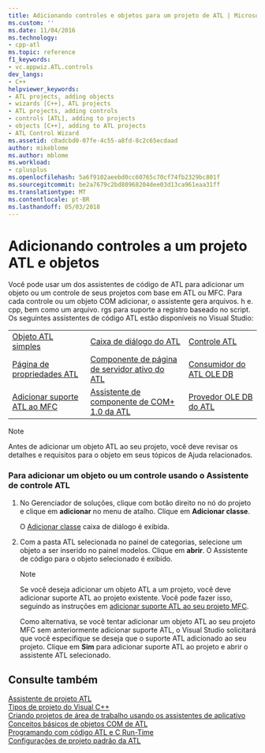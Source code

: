 ```yaml
---
title: Adicionando controles e objetos para um projeto de ATL | Microsoft Docs
ms.custom: ''
ms.date: 11/04/2016
ms.technology:
- cpp-atl
ms.topic: reference
f1_keywords:
- vc.appwiz.ATL.controls
dev_langs:
- C++
helpviewer_keywords:
- ATL projects, adding objects
- wizards [C++], ATL projects
- ATL projects, adding controls
- controls [ATL], adding to projects
- objects [C++], adding to ATL projects
- ATL Control Wizard
ms.assetid: c0adcbd0-07fe-4c55-a8fd-8c2c65ecdaad
author: mikeblome
ms.author: mblome
ms.workload:
- cplusplus
ms.openlocfilehash: 5a6f9102aeebd0cc60765c70cf74fb2329bc801f
ms.sourcegitcommit: be2a7679c2bd80968204dee03d13ca961eaa31ff
ms.translationtype: MT
ms.contentlocale: pt-BR
ms.lasthandoff: 05/03/2018
---
```

# <a name="adding-objects-and-controls-to-an-atl-project"></a>Adicionando controles a um projeto ATL e objetos
Você pode usar um dos assistentes de código de ATL para adicionar um objeto ou um controle de seus projetos com base em ATL ou MFC. Para cada controle ou um objeto COM adicionar, o assistente gera arquivos. h e. cpp, bem como um arquivo. rgs para suporte a registro baseado no script. Os seguintes assistentes de código ATL estão disponíveis no Visual Studio:  
  
||||  
|-|-|-|  
|[Objeto ATL simples](../../atl/reference/atl-simple-object-wizard.md)|[Caixa de diálogo do ATL](../../atl/reference/atl-dialog-wizard.md)|[Controle ATL](../../atl/reference/atl-control-wizard.md)|  
|[Página de propriedades ATL](../../atl/reference/atl-property-page-wizard.md)|[Componente de página de servidor ativo do ATL](../../atl/reference/atl-active-server-page-component-wizard.md)|[Consumidor do ATL OLE DB](../../atl/reference/atl-ole-db-consumer-wizard.md)|  
|[Adicionar suporte ATL ao MFC](../../mfc/reference/adding-atl-support-to-your-mfc-project.md)|[Assistente de componente de COM+ 1.0 da ATL](../../atl/reference/atl-com-plus-1-0-component-wizard.md)|[Provedor OLE DB do ATL](../../atl/reference/atl-ole-db-provider-wizard.md)|  
  
> [!NOTE]
>  Antes de adicionar um objeto ATL ao seu projeto, você deve revisar os detalhes e requisitos para o objeto em seus tópicos de Ajuda relacionados.  
  
### <a name="to-add-an-object-or-a-control-using-the-atl-control-wizard"></a>Para adicionar um objeto ou um controle usando o Assistente de controle ATL  
  
1.  No Gerenciador de soluções, clique com botão direito no nó do projeto e clique em **adicionar** no menu de atalho. Clique em **Adicionar classe**.  
  
     O [Adicionar classe](../../ide/add-class-dialog-box.md) caixa de diálogo é exibida.  
  
2.  Com a pasta ATL selecionada no painel de categorias, selecione um objeto a ser inserido no painel modelos. Clique em **abrir**. O Assistente de código para o objeto selecionado é exibido.  
  
    > [!NOTE]
    >  Se você deseja adicionar um objeto ATL a um projeto, você deve adicionar suporte ATL ao projeto existente. Você pode fazer isso, seguindo as instruções em [adicionar suporte ATL ao seu projeto MFC](../../mfc/reference/adding-atl-support-to-your-mfc-project.md).  
  
     Como alternativa, se você tentar adicionar um objeto ATL ao seu projeto MFC sem anteriormente adicionar suporte ATL, o Visual Studio solicitará que você especifique se deseja que o suporte ATL adicionado ao seu projeto. Clique em **Sim** para adicionar suporte ATL ao projeto e abrir o assistente ATL selecionado.  
  
## <a name="see-also"></a>Consulte também  
 [Assistente de projeto ATL](../../atl/reference/atl-project-wizard.md)   
 [Tipos de projeto do Visual C++](../../ide/visual-cpp-project-types.md)   
 [Criando projetos de área de trabalho usando os assistentes de aplicativo](../../ide/creating-desktop-projects-by-using-application-wizards.md)   
 [Conceitos básicos de objetos COM de ATL](../../atl/fundamentals-of-atl-com-objects.md)   
 [Programando com código ATL e C Run-Time](../../atl/programming-with-atl-and-c-run-time-code.md)   
 [Configurações de projeto padrão da ATL](../../atl/reference/default-atl-project-configurations.md)

